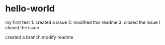# hello-world
my first test
1: created a issue
2: modified this readme
3: closed the issue
I closed the issue

created a branch
modify readme
